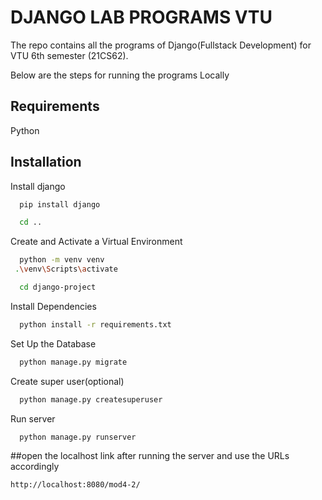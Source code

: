 
# DJANGO LAB PROGRAMS VTU

The repo contains all the programs of Django(Fullstack Development) for VTU 6th semester (21CS62).


Below are the steps for running the programs Locally




## Requirements
Python

## Installation

Install django

```bash
  pip install django
```
```bash
  cd ..
```

Create and Activate a Virtual Environment
```bash
  python -m venv venv
 .\venv\Scripts\activate
```
```bash
  cd django-project
```

Install Dependencies

```bash
  python install -r requirements.txt
```
Set Up the Database
```bash
  python manage.py migrate
```
Create super user(optional)

```bash
  python manage.py createsuperuser
```
Run server
```bash
  python manage.py runserver
```

##open the localhost link after running the server and use the URLs accordingly
```
http://localhost:8080/mod4-2/
```

